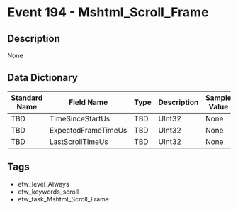 # Event 194 - Mshtml_Scroll_Frame

## Description
None

## Data Dictionary
|Standard Name|Field Name|Type|Description|Sample Value|
|---|---|---|---|---|
|TBD|TimeSinceStartUs|TBD|UInt32|None|None|
|TBD|ExpectedFrameTimeUs|TBD|UInt32|None|None|
|TBD|LastScrollTimeUs|TBD|UInt32|None|None|

## Tags
* etw_level_Always
* etw_keywords_scroll
* etw_task_Mshtml_Scroll_Frame